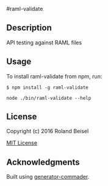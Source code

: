 #raml-validate

## Description

API testing against RAML files

## Usage

To install raml-validate from npm, run:

```
$ npm install -g raml-validate
```

```node ./bin/raml-validate --help```

## License

Copyright (c) 2016 Roland Beisel

[MIT License](http://en.wikipedia.org/wiki/MIT_License)

## Acknowledgments

Built using [generator-commader](https://github.com/Hypercubed/generator-commander).
